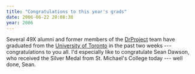 ```yaml
---
title: "Congratulations to this year's grads"
date: 2006-06-22 20:08:38
year: 2006
---
```

Several 49X alumni and former members of the <a href="http://www.third-bit.com/drproject">DrProject</a> team have graduated from the <a href="http://www.utoronto.ca">University of Toronto</a> in the past two weeks --- congratulations to you all.  I'd especially like to congratulate Sean Dawson, who received the Silver Medal from St. Michael's College today --- well done, Sean.

